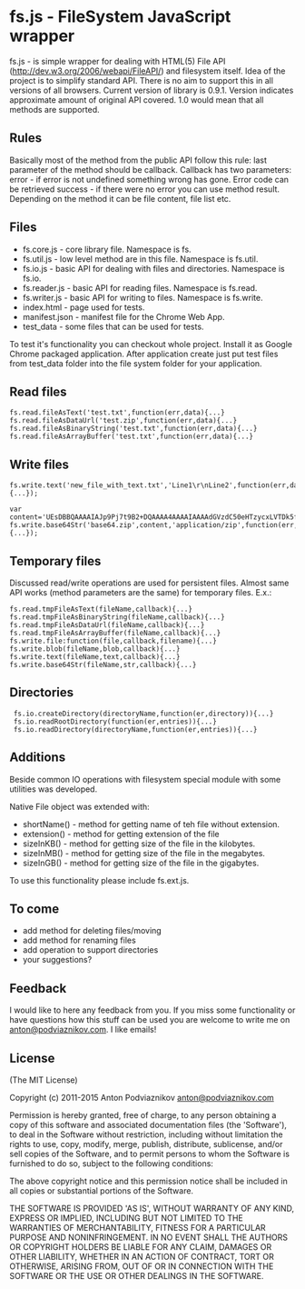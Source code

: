 # fs.js - FileSystem JavaScript wrapper
fs.js - is simple wrapper for dealing with HTML(5) File API (http://dev.w3.org/2006/webapi/FileAPI/) and filesystem itself.
Idea of the project is to simplify standard API. There is no aim to support this in all versions of all browsers.
Current version of library is 0.9.1. Version indicates approximate amount of original API covered. 1.0 would mean that all
methods are supported.

## Rules
Basically most of the method from the public API follow this rule:
last parameter of the method should be callback. Callback has two parameters:
	error - if error is not undefined something wrong has gone. Error code can be retrieved
	success - if there were no error you can use method result. Depending on the method it can be file content, file list etc.

## Files

 - fs.core.js - core library file. Namespace is fs.
 - fs.util.js - low level method are in this file. Namespace is fs.util.
 - fs.io.js - basic API for dealing with files and directories. Namespace is fs.io.
 - fs.reader.js - basic API for reading files. Namespace is fs.read.
 - fs.writer.js - basic API for writing to files. Namespace is fs.write.
 - index.html - page used for tests.
 - manifest.json - manifest file for the Chrome Web App.
 - test_data - some files that can be used for tests.

To test it's functionality you can checkout whole project. Install it as Google Chrome packaged application.
After application create just put test files from test_data folder into the file system folder for your application.

## Read files
    fs.read.fileAsText('test.txt',function(err,data){...}
    fs.read.fileAsDataUrl('test.zip',function(err,data){...}
    fs.read.fileAsBinaryString('test.txt',function(err,data){...}
    fs.read.fileAsArrayBuffer('test.txt',function(err,data){...}

## Write files
    fs.write.text('new_file_with_text.txt','Line1\r\nLine2',function(err,data){...});

    var content='UEsDBBQAAAAIAJp9Pj7t9B2+DQAAAA4AAAAIAAAAdGVzdC50eHTzycxLVTDk5fIB0UYAUEsBAhQAFAAAAAgAmn0+Pu30Hb4NAAAADgAAAAgAAAAAAAAAAQAgAAAAAAAAAHRlc3QudHh0UEsFBgAAAAABAAEANgAAADMAAAAAAA==';
    fs.write.base64Str('base64.zip',content,'application/zip',function(err,data){...});

## Temporary files
Discussed read/write operations are used for persistent files. Almost same API works (method parameters are the same)
for temporary files. E.x.:

    fs.read.tmpFileAsText(fileName,callback){...}
    fs.read.tmpFileAsBinaryString(fileName,callback){...}
    fs.read.tmpFileAsDataUrl(fileName,callback){...}
    fs.read.tmpFileAsArrayBuffer(fileName,callback){...}
    fs.write.file:function(file,callback,filename){...}
    fs.write.blob(fileName,blob,callback){...}
    fs.write.text(fileName,text,callback){...}
    fs.write.base64Str(fileName,str,callback){...}

## Directories
     fs.io.createDirectory(directoryName,function(er,directory)){...}
     fs.io.readRootDirectory(function(er,entries)){...}
     fs.io.readDirectory(directoryName,function(er,entries)){...}

## Additions
Beside common IO operations with filesystem special module with some utilities was developed.

Native File object was extended with:

 - shortName() - method for getting name of teh file without extension.
 - extension() - method for getting extension of the file
 - sizeInKB() - method for getting size of the file in the kilobytes.
 - sizeInMB() - method for getting size of the file in the megabytes.
 - sizeInGB() - method for getting size of the file in the gigabytes.

To use this functionality please include fs.ext.js.

## To come
 - add method for deleting files/moving
 - add method for renaming files
 - add operation to support directories
 - your suggestions?

## Feedback
I would like to here any feedback from you. If you miss some functionality or have questions how this stuff can be used
you are welcome to write me on anton@podviaznikov.com. I like emails!

## License

(The MIT License)

Copyright (c) 2011-2015 Anton Podviaznikov <anton@podviaznikov.com>

Permission is hereby granted, free of charge, to any person obtaining a copy of this software and associated documentation files (the 'Software'), to deal in the Software without restriction, including without limitation the rights to use, copy, modify, merge, publish, distribute, sublicense, and/or sell copies of the Software, and to permit persons to whom the Software is furnished to do so, subject to the following conditions:

The above copyright notice and this permission notice shall be included in all copies or substantial portions of the Software.

THE SOFTWARE IS PROVIDED 'AS IS', WITHOUT WARRANTY OF ANY KIND, EXPRESS OR IMPLIED, INCLUDING BUT NOT LIMITED TO THE WARRANTIES OF MERCHANTABILITY, FITNESS FOR A PARTICULAR PURPOSE AND NONINFRINGEMENT. IN NO EVENT SHALL THE AUTHORS OR COPYRIGHT HOLDERS BE LIABLE FOR ANY CLAIM, DAMAGES OR OTHER LIABILITY, WHETHER IN AN ACTION OF CONTRACT, TORT OR OTHERWISE, ARISING FROM, OUT OF OR IN CONNECTION WITH THE SOFTWARE OR THE USE OR OTHER DEALINGS IN THE SOFTWARE.
